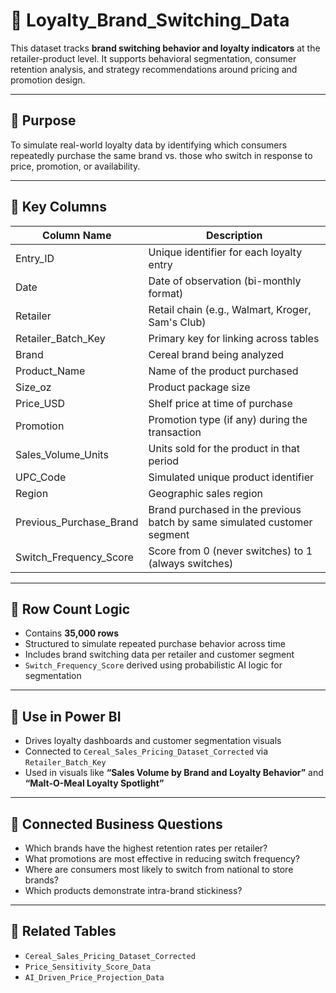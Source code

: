 # 🔄 Loyalty_Brand_Switching_Data

This dataset tracks **brand switching behavior and loyalty indicators** at the retailer-product level. It supports behavioral segmentation, consumer retention analysis, and strategy recommendations around pricing and promotion design.

---

## 🔹 Purpose

To simulate real-world loyalty data by identifying which consumers repeatedly purchase the same brand vs. those who switch in response to price, promotion, or availability.

---

## 🔹 Key Columns

| Column Name              | Description                                                                 |
|--------------------------|-----------------------------------------------------------------------------|
| Entry_ID                 | Unique identifier for each loyalty entry                                   |
| Date                     | Date of observation (bi-monthly format)                                    |
| Retailer                 | Retail chain (e.g., Walmart, Kroger, Sam's Club)                            |
| Retailer_Batch_Key       | Primary key for linking across tables                                      |
| Brand                    | Cereal brand being analyzed                                                |
| Product_Name             | Name of the product purchased                                               |
| Size_oz                  | Product package size                                                       |
| Price_USD                | Shelf price at time of purchase                                            |
| Promotion                | Promotion type (if any) during the transaction                             |
| Sales_Volume_Units       | Units sold for the product in that period                                  |
| UPC_Code                 | Simulated unique product identifier                                        |
| Region                   | Geographic sales region                                                    |
| Previous_Purchase_Brand | Brand purchased in the previous batch by same simulated customer segment   |
| Switch_Frequency_Score   | Score from 0 (never switches) to 1 (always switches)                       |

---

## 🔹 Row Count Logic

- Contains **35,000 rows**
- Structured to simulate repeated purchase behavior across time
- Includes brand switching data per retailer and customer segment
- `Switch_Frequency_Score` derived using probabilistic AI logic for segmentation

---

## 🔹 Use in Power BI

- Drives loyalty dashboards and customer segmentation visuals
- Connected to `Cereal_Sales_Pricing_Dataset_Corrected` via `Retailer_Batch_Key`
- Used in visuals like **“Sales Volume by Brand and Loyalty Behavior”** and **“Malt-O-Meal Loyalty Spotlight”**

---

## 🔹 Connected Business Questions

- Which brands have the highest retention rates per retailer?
- What promotions are most effective in reducing switch frequency?
- Where are consumers most likely to switch from national to store brands?
- Which products demonstrate intra-brand stickiness?

---

## 🔹 Related Tables

- `Cereal_Sales_Pricing_Dataset_Corrected`
- `Price_Sensitivity_Score_Data`
- `AI_Driven_Price_Projection_Data`
